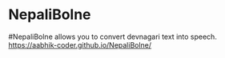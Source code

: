 # NepaliBolne
#NepaliBolne allows you to convert devnagari text into speech.
https://aabhik-coder.github.io/NepaliBolne/
